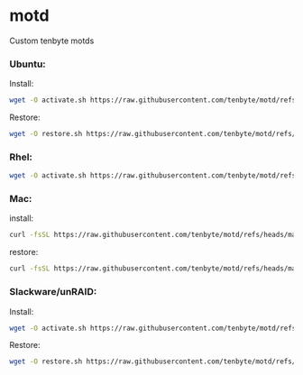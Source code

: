 # motd
Custom tenbyte motds

### Ubuntu:

Install:

```bash
wget -O activate.sh https://raw.githubusercontent.com/tenbyte/motd/refs/heads/main/ubuntu/activate.sh && chmod +x activate.sh && ./activate.sh
```
Restore:
```bash
wget -O restore.sh https://raw.githubusercontent.com/tenbyte/motd/refs/heads/main/ubuntu/restore.sh && chmod +x restore.sh && ./restore.sh
```


### Rhel:
```bash
wget -O activate.sh https://raw.githubusercontent.com/tenbyte/motd/refs/heads/main/rhel/activate.sh && chmod +x activate.sh && ./activate.sh
```

### Mac:
install:
```bash
curl -fsSL https://raw.githubusercontent.com/tenbyte/motd/refs/heads/main/mac/activate.sh | bash
```
restore:
```bash
curl -fsSL https://raw.githubusercontent.com/tenbyte/motd/refs/heads/main/mac/restore.sh -o /tmp/tenbyte-restore.sh && bash /tmp/tenbyte-restore.sh && rm /tmp/tenbyte-restore.sh
```

### Slackware/unRAID:
Install:
```bash
wget -O activate.sh https://raw.githubusercontent.com/tenbyte/motd/refs/heads/main/slackware/activate.sh && chmod +x activate.sh && ./activate.sh
```
Restore:
```bash
wget -O restore.sh https://raw.githubusercontent.com/tenbyte/motd/refs/heads/main/slackware/restore.sh && chmod +x restore.sh && ./restore.sh
```

